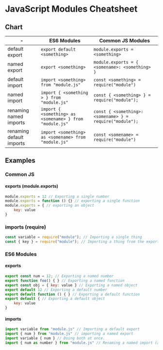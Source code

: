 # JavaScript Modules Cheatsheet

## Chart

| -                        | ES6 Modules                                             | Common JS Modules                                       |
| ------------------------ | ------------------------------------------------------- | ------------------------------------------------------- |
| default export           | `export default <something>`                            | `module.exports = <something>`                          |
| named export             | `export <something>`                                    | `module.exports = { <somename>: <something> }`          |
| default import           | `import <something> from "module.js"`                   | `const <something> = require("module")`                 |
| named import             | `import { <something > } from "module.js"`              | `const { <something> } = require("module");`            |
| renaming named imports   | `import { <something> as <somename> } from "module.js"` | `const { <something>:<somename> } = require("module");` |
| renaming default imports | `import <something> as <somename> from "module.js"`     | `const <somename> = require("module")`                  |

## Examples

### Common JS

#### exports (module.exports)

```js
module.exports = 12 // Exporting a single number
module.exports = function () {} // exporting a single function
module.exports = { // exporting an object
    key: value
}
```

### imports (require)

```js
const variable = require("module"); // Importing a single thing
const { key } = require("module"); // Importing a thing from the exported object using destructuring
```

### ES6 Modules

#### exports 

```js
export const num = 12; // Exporting a named number
export function foo() { } // Exporting a named function
export const obj = { key: value } // Exporting a named object
export default 12 // Exporting a default number
export default function () { } // Exporting a default function
export default { // Exporting a default object
    key: value
}
```

#### imports

```js
import variable from "module.js" // Importing a default export
import { num } from "module.js" // importing a named export
import variable { num } // Doing both at once.
import { num as number } from "module.js" // Renaming a named import (aliasing)
```
